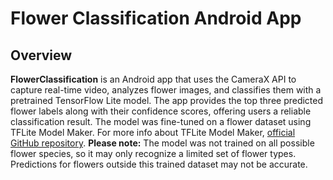 # Flower Classification Android App

## Overview

**FlowerClassification** is an Android app that uses the CameraX API to capture real-time video, analyzes flower images, and classifies them with a pretrained TensorFlow Lite model. The app provides the top three predicted flower labels along with their confidence scores, offering users a reliable classification result.
The model was fine-tuned on a flower dataset using TFLite Model Maker. For more info about TFLite Model Maker, [official GitHub repository](https://github.com/tensorflow/examples/tree/master/tensorflow_examples/lite/model_maker).
**Please note:** The model was not trained on all possible flower species, so it may only recognize a limited set of flower types. Predictions for flowers outside this trained dataset may not be accurate.